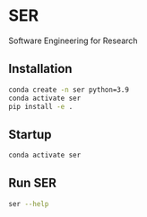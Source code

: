 # SER
Software Engineering for Research

## Installation
```bash
conda create -n ser python=3.9
conda activate ser
pip install -e .
```

## Startup
```bash
conda activate ser
``` 

## Run SER
```bash
ser --help
``` 

